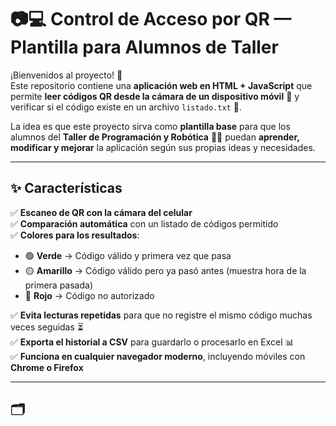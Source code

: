 # 📷💻 Control de Acceso por QR — Plantilla para Alumnos de Taller

¡Bienvenidos al proyecto! 🎉  
Este repositorio contiene una **aplicación web en HTML + JavaScript** que permite **leer códigos QR desde la cámara de un dispositivo móvil** 📱 y verificar si el código existe en un archivo `listado.txt` 📄.

La idea es que este proyecto sirva como **plantilla base** para que los alumnos del **Taller de Programación y Robótica** 🤖💡 puedan **aprender, modificar y mejorar** la aplicación según sus propias ideas y necesidades.  

---

## ✨ Características

✅ **Escaneo de QR con la cámara del celular**  
✅ **Comparación automática** con un listado de códigos permitido  
✅ **Colores para los resultados**:  
- 🟢 **Verde** → Código válido y primera vez que pasa  
- 🟡 **Amarillo** → Código válido pero ya pasó antes (muestra hora de la primera pasada)  
- 🔴 **Rojo** → Código no autorizado  

✅ **Evita lecturas repetidas** para que no registre el mismo código muchas veces seguidas ⏳  
✅ **Exporta el historial a CSV** para guardarlo o procesarlo en Excel 📊  
✅ **Funciona en cualquier navegador moderno**, incluyendo móviles con **Chrome o Firefox**  

---

## 🗂 ##

